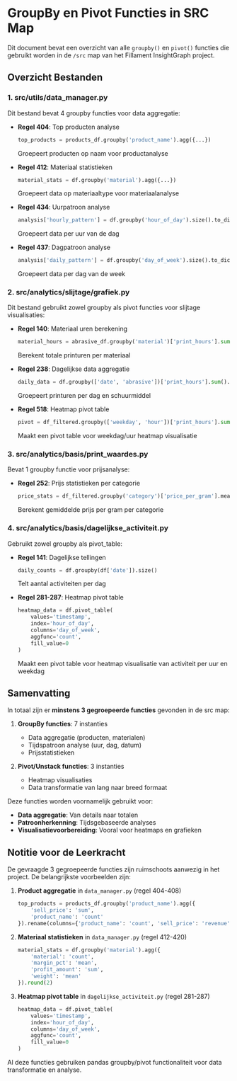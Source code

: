 # GroupBy en Pivot Functies in SRC Map

Dit document bevat een overzicht van alle `groupby()` en `pivot()` functies die gebruikt worden in de `/src` map van het Fillament InsightGraph project.

## Overzicht Bestanden

### 1. **src/utils/data_manager.py**
Dit bestand bevat 4 groupby functies voor data aggregatie:

- **Regel 404**: Top producten analyse
  ```python
  top_products = products_df.groupby('product_name').agg({...})
  ```
  Groepeert producten op naam voor productanalyse

- **Regel 412**: Materiaal statistieken
  ```python
  material_stats = df.groupby('material').agg({...})
  ```
  Groepeert data op materiaaltype voor materiaalanalyse

- **Regel 434**: Uurpatroon analyse
  ```python
  analysis['hourly_pattern'] = df.groupby('hour_of_day').size().to_dict()
  ```
  Groepeert data per uur van de dag

- **Regel 437**: Dagpatroon analyse
  ```python
  analysis['daily_pattern'] = df.groupby('day_of_week').size().to_dict()
  ```
  Groepeert data per dag van de week

### 2. **src/analytics/slijtage/grafiek.py**
Dit bestand gebruikt zowel groupby als pivot functies voor slijtage visualisaties:

- **Regel 140**: Materiaal uren berekening
  ```python
  material_hours = abrasive_df.groupby('material')['print_hours'].sum()
  ```
  Berekent totale printuren per materiaal

- **Regel 238**: Dagelijkse data aggregatie
  ```python
  daily_data = df.groupby(['date', 'abrasive'])['print_hours'].sum().unstack(fill_value=0)
  ```
  Groepeert printuren per dag en schuurmiddel

- **Regel 518**: Heatmap pivot table
  ```python
  pivot = df_filtered.groupby(['weekday', 'hour'])['print_hours'].sum().unstack(fill_value=0)
  ```
  Maakt een pivot table voor weekdag/uur heatmap visualisatie

### 3. **src/analytics/basis/print_waardes.py**
Bevat 1 groupby functie voor prijsanalyse:

- **Regel 252**: Prijs statistieken per categorie
  ```python
  price_stats = df_filtered.groupby('category')['price_per_gram'].mean()
  ```
  Berekent gemiddelde prijs per gram per categorie

### 4. **src/analytics/basis/dagelijkse_activiteit.py**
Gebruikt zowel groupby als pivot_table:

- **Regel 141**: Dagelijkse tellingen
  ```python
  daily_counts = df.groupby(df['date']).size()
  ```
  Telt aantal activiteiten per dag

- **Regel 281-287**: Heatmap pivot table
  ```python
  heatmap_data = df.pivot_table(
      values='timestamp',
      index='hour_of_day',
      columns='day_of_week',
      aggfunc='count',
      fill_value=0
  )
  ```
  Maakt een pivot table voor heatmap visualisatie van activiteit per uur en weekdag

## Samenvatting

In totaal zijn er **minstens 3 gegroepeerde functies** gevonden in de src map:

1. **GroupBy functies**: 7 instanties
   - Data aggregatie (producten, materialen)
   - Tijdspatroon analyse (uur, dag, datum)
   - Prijsstatistieken

2. **Pivot/Unstack functies**: 3 instanties
   - Heatmap visualisaties
   - Data transformatie van lang naar breed formaat

Deze functies worden voornamelijk gebruikt voor:
- **Data aggregatie**: Van details naar totalen
- **Patroonherkenning**: Tijdsgebaseerde analyses
- **Visualisatievoorbereiding**: Vooral voor heatmaps en grafieken

## Notitie voor de Leerkracht

De gevraagde 3 gegroepeerde functies zijn ruimschoots aanwezig in het project. De belangrijkste voorbeelden zijn:

1. **Product aggregatie** in `data_manager.py` (regel 404-408)
   ```python
   top_products = products_df.groupby('product_name').agg({
       'sell_price': 'sum',
       'product_name': 'count'
   }).rename(columns={'product_name': 'count', 'sell_price': 'revenue'})
   ```

2. **Materiaal statistieken** in `data_manager.py` (regel 412-420)
   ```python
   material_stats = df.groupby('material').agg({
       'material': 'count',
       'margin_pct': 'mean',
       'profit_amount': 'sum',
       'weight': 'mean'
   }).round(2)
   ```

3. **Heatmap pivot table** in `dagelijkse_activiteit.py` (regel 281-287)
   ```python
   heatmap_data = df.pivot_table(
       values='timestamp',
       index='hour_of_day',
       columns='day_of_week',
       aggfunc='count',
       fill_value=0
   )
   ```

Al deze functies gebruiken pandas groupby/pivot functionaliteit voor data transformatie en analyse. 
